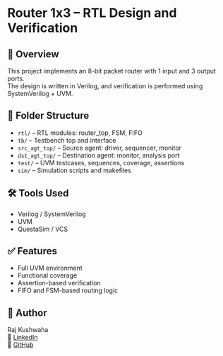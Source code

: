 # Router 1x3 – RTL Design and Verification

## 📌 Overview
This project implements an 8-bit packet router with 1 input and 3 output ports.  
The design is written in Verilog, and verification is performed using SystemVerilog + UVM.

## 📁 Folder Structure
- `rtl/` – RTL modules: router_top, FSM, FIFO
- `tb/` – Testbench top and interface
- `src_agt_top/` – Source agent: driver, sequencer, monitor
- `dst_agt_top/` – Destination agent: monitor, analysis port
- `test/` – UVM testcases, sequences, coverage, assertions
- `sim/` – Simulation scripts and makefiles

## 🛠️ Tools Used
- Verilog / SystemVerilog
- UVM 
- QuestaSim / VCS

## ✅ Features
- Full UVM environment
- Functional coverage
- Assertion-based verification
- FIFO and FSM-based routing logic

## 👤 Author
Raj Kushwaha  
🔗 [LinkedIn](https://linkedin.com/in/kushwaharaj)  
🔗 [GitHub](https://github.com/Kushwaharaj)

